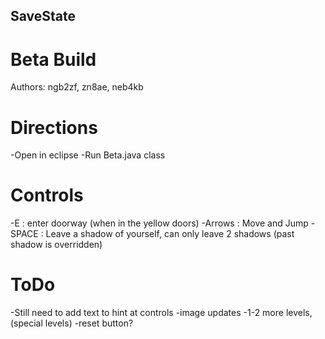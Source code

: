 ## SaveState
# Beta Build
Authors: ngb2zf, zn8ae, neb4kb


# Directions

-Open in eclipse 
-Run Beta.java class

# Controls
-E : enter doorway (when in the yellow doors)
-Arrows : Move and Jump
-SPACE : Leave a shadow of yourself, can only leave 2 shadows (past shadow is overridden)

# ToDo
-Still need to add text to hint at controls
-image updates
-1-2 more levels, (special levels)
-reset button?




